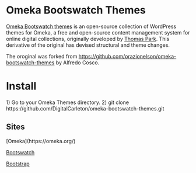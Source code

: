 Omeka Bootswatch Themes
=======================
<a href="https://github.com/thomaspark/bootswatch">Omeka Bootswatch themes</a> is an open-source collection of WordPress themes for Omeka, a free and open-source content management system for online digital collections, originally developed by <a href="https://thomaspark.co/">Thomas Park</a>. This derivative of the original has devised structural and theme changes.

The oroginal was forked from https://github.com/orazionelson/omeka-bootswatch-themes
by Alfredo Cosco.

<h1>Install</h1>
1) Go to your Omeka Themes directory.
2) git clone https://github.com/DigitalCarleton/omeka-bootswatch-themes.git

<h2>Sites</h2>
[Omeka](https://omeka.org/)

[Bootswatch](https://bootswatch.com/)

[Bootstrap](https://getbootstrap.com/)
